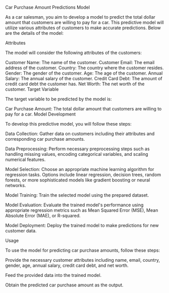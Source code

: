 Car Purchase Amount Predictions Model


As a car salesman, you aim to develop a model to predict the total dollar amount that customers are willing to pay for a car. This predictive model will utilize various attributes of customers to make accurate predictions. Below are the details of the model:

Attributes


The model will consider the following attributes of the customers:

Customer Name: The name of the customer.
Customer Email: The email address of the customer.
Country: The country where the customer resides.
Gender: The gender of the customer.
Age: The age of the customer.
Annual Salary: The annual salary of the customer.
Credit Card Debt: The amount of credit card debt the customer has.
Net Worth: The net worth of the customer.
Target Variable


The target variable to be predicted by the model is:

Car Purchase Amount: The total dollar amount that customers are willing to pay for a car.
Model Development


To develop this predictive model, you will follow these steps:

Data Collection: Gather data on customers including their attributes and corresponding car purchase amounts.

Data Preprocessing: Perform necessary preprocessing steps such as handling missing values, encoding categorical variables, and scaling numerical features.

Model Selection: Choose an appropriate machine learning algorithm for regression tasks. Options include linear regression, decision trees, random forests, or more sophisticated models like gradient boosting or neural networks.

Model Training: Train the selected model using the prepared dataset.

Model Evaluation: Evaluate the trained model's performance using appropriate regression metrics such as Mean Squared Error (MSE), Mean Absolute Error (MAE), or R-squared.

Model Deployment: Deploy the trained model to make predictions for new customer data.

Usage


To use the model for predicting car purchase amounts, follow these steps:

Provide the necessary customer attributes including name, email, country, gender, age, annual salary, credit card debt, and net worth.

Feed the provided data into the trained model.

Obtain the predicted car purchase amount as the output.
